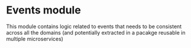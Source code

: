 # Events module

This module contains logic related to events that needs to be consistent
across all the domains (and potentially extracted in a pacakge reusable 
in multiple microservices)
